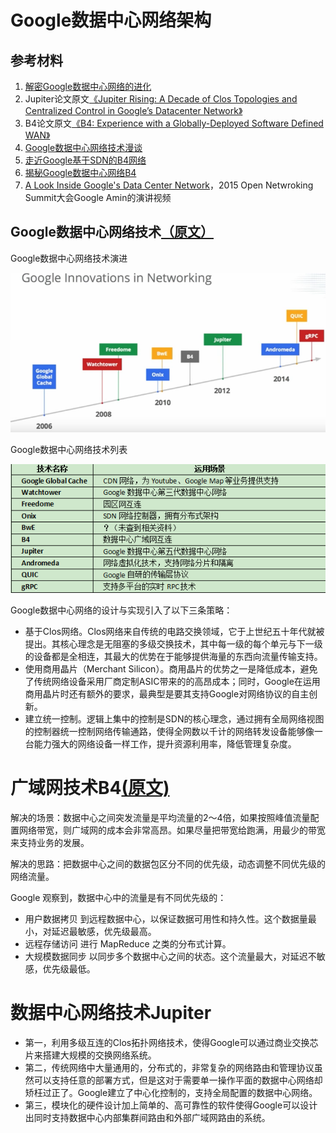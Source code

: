 # Google数据中心网络架构

## 参考材料

1. [解密Google数据中心网络的进化](http://zeepen.com/2015/12/31/20151231-dive-into-google-data-center-networks/)
2. Jupiter论文原文[《Jupiter Rising: A Decade of Clos Topologies and Centralized Control in Google’s Datacenter Network》](http://conferences.sigcomm.org/sigcomm/2015/pdf/papers/p183.pdf)
3. B4论文原文[《B4: Experience with a Globally-Deployed Software Defined WAN》](http://cseweb.ucsd.edu/~vahdat/papers/b4-sigcomm13.pdf)
3. [Google数据中心网络技术漫谈](http://www.sdnlab.com/12700.html)
4. [走近Google基于SDN的B4网络](http://www.csdn.net/article/2013-11-25/2817613)
5. [揭秘Google数据中心网络B4](http://www.sdnlab.com/sdn-guide/14868.html)
6. [A Look Inside Google's Data Center Network](https://youtu.be/FaAZAII2x0w)，2015 Open Netwroking Summit大会Google Amin的演讲视频

## Google数据中心网络技术[（原文）](http://www.sdnlab.com/12700.html)

Google数据中心网络技术演进

![Google数据中心网络技术演进](img/google-innovation-network.PNG)

Google数据中心网络技术列表

![Google数据中心网络技术](img/Google-network-technology-list.png)

Google数据中心网络的设计与实现引入了以下三条策略：

- 基于Clos网络。Clos网络来自传统的电路交换领域，它于上世纪五十年代就被提出。其核心理念是无阻塞的多级交换技术，其中每一级的每个单元与下一级的设备都是全相连，其最大的优势在于能够提供海量的东西向流量传输支持。
- 使用商用晶片（Merchant Silicon）。商用晶片的优势之一是降低成本，避免了传统网络设备采用厂商定制ASIC带来的的高昂成本；同时，Google在运用商用晶片时还有额外的要求，最典型是要其支持Google对网络协议的自主创新。
- 建立统一控制。逻辑上集中的控制是SDN的核心理念，通过拥有全局网络视图的控制器统一控制网络传输通路，使得全网数以千计的网络转发设备能够像一台能力强大的网络设备一样工作，提升资源利用率，降低管理复杂度。

# 广域网技术B4[(原文)](http://www.sdnlab.com/sdn-guide/14868.html)

解决的场景：数据中心之间突发流量是平均流量的2～4倍，如果按照峰值流量配置网络带宽，则广域网的成本会非常高昂。如果尽量把带宽给跑满，用最少的带宽来支持业务的发展。

解决的思路：把数据中心之间的数据包区分不同的优先级，动态调整不同优先级的网络流量。

Google 观察到，数据中心中的流量是有不同优先级的：

- 用户数据拷贝 到远程数据中心，以保证数据可用性和持久性。这个数据量最小，对延迟最敏感，优先级最高。
- 远程存储访问 进行 MapReduce 之类的分布式计算。
- 大规模数据同步 以同步多个数据中心之间的状态。这个流量最大，对延迟不敏感，优先级最低。

# 数据中心网络技术Jupiter

- 第一，利用多级互连的Clos拓扑网络技术，使得Google可以通过商业交换芯片来搭建大规模的交换网络系统。
- 第二，传统网络中大量通用的，分布式的，非常复杂的网络路由和管理协议虽然可以支持任意的部署方式，但是这对于需要单一操作平面的数据中心网络却矫枉过正了。Google建立了中心化控制的，支持全局配置的数据中心网络。
- 第三，模块化的硬件设计加上简单的、高可靠性的软件使得Google可以设计出同时支持数据中心内部集群间路由和外部广域网路由的系统。